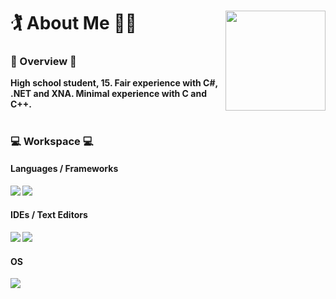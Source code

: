 # 🏌 About Me 🤸‍♂️ <image src="Profile.png" align="right" width="160px" height="160px">

### 📒 Overview 📒

<b>High school student, 15. Fair experience with C#, .NET and XNA. Minimal experience with C and C++.<b/> 

#

### 💻 Workspace 💻

#### Languages / Frameworks

<img src="https://img.shields.io/badge/C%23-239120?style=for-the-badge&logo=c-sharp&logoColor=white">  
<img src="https://img.shields.io/badge/.NET-512BD4?style=for-the-badge&logo=dotnet&logoColor=white">

#### IDEs / Text Editors

<img src="https://img.shields.io/badge/Visual_Studio-5C2D91?style=for-the-badge&logo=visual%20studio&logoColor=white">
<img src="https://img.shields.io/badge/Notepad++-90E59A.svg?style=for-the-badge&logo=notepad%2B%2B&logoColor=black">

#### OS

<img src="https://img.shields.io/badge/Windows-0078D6?style=for-the-badge&logo=windows&logoColor=white">
  
#
